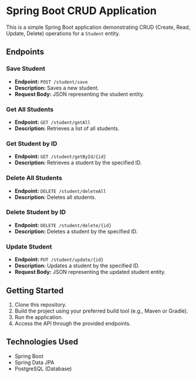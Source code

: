 # Spring Boot CRUD Application

This is a simple Spring Boot application demonstrating CRUD (Create, Read, Update, Delete) operations for a `Student` entity.

## Endpoints

### Save Student
- **Endpoint:** `POST /student/save`
- **Description:** Saves a new student.
- **Request Body:** JSON representing the student entity.

### Get All Students
- **Endpoint:** `GET /student/getAll`
- **Description:** Retrieves a list of all students.

### Get Student by ID
- **Endpoint:** `GET /student/getById/{id}`
- **Description:** Retrieves a student by the specified ID.

### Delete All Students
- **Endpoint:** `DELETE /student/deleteAll`
- **Description:** Deletes all students.

### Delete Student by ID
- **Endpoint:** `DELETE /student/delete/{id}`
- **Description:** Deletes a student by the specified ID.

### Update Student
- **Endpoint:** `PUT /student/update/{id}`
- **Description:** Updates a student by the specified ID.
- **Request Body:** JSON representing the updated student entity.

## Getting Started
1. Clone this repository.
2. Build the project using your preferred build tool (e.g., Maven or Gradle).
3. Run the application.
4. Access the API through the provided endpoints.

## Technologies Used
- Spring Boot
- Spring Data JPA
- PostgreSQL (Database)

